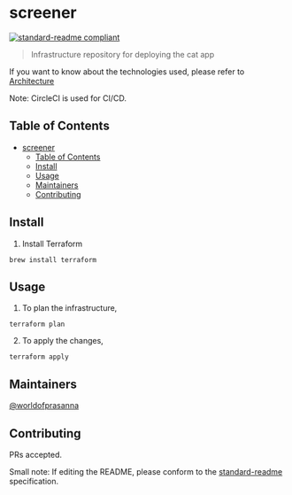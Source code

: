 # screener

[![standard-readme compliant](https://img.shields.io/badge/standard--readme-OK-green.svg?style=flat-square)](https://github.com/RichardLitt/standard-readme)

> Infrastructure repository for deploying the cat app

If you want to know about the technologies used, please refer to [Architecture](Architecture.md)

Note: CircleCI is used for CI/CD.

## Table of Contents

- [screener](#screener)
  - [Table of Contents](#table-of-contents)
  - [Install](#install)
  - [Usage](#usage)
  - [Maintainers](#maintainers)
  - [Contributing](#contributing)

## Install

1. Install Terraform
```
brew install terraform
```

## Usage

1. To plan the infrastructure,
```
terraform plan
```
2. To apply the changes,
```
terraform apply
```

## Maintainers

[@worldofprasanna](https://github.com/worldofprasanna)

## Contributing

PRs accepted.

Small note: If editing the README, please conform to the [standard-readme](https://github.com/RichardLitt/standard-readme) specification.
